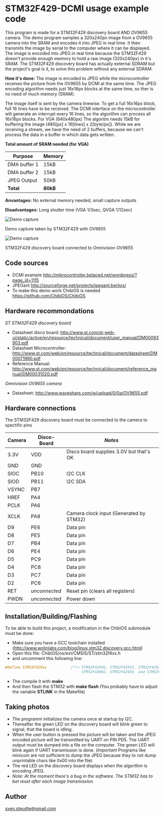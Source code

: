 # STM32F429-DCMI usage example code

This program is made for a STM32F429 discovery board AND OV9655 camera. The demo program samples a 320x240px image from a OV9655 camera into the SRAM and encodes it into JPEG in real time. It then transmits the image by serial to the computer where it can be displayed. The image is encoded into JPEG in real time because the STM32F429 doesn't provide enough memory to hold a raw image (320x240px) in it's SRAM. The STM32F429 discovery board has actually external SDRAM but the project's goal is it, to solve this problem without any external SDRAM.

**How it's done:** The image is encoded to JPEG while the microcontroller receives the picture from the OV9655 by DCMI at the same time. The JPEG encoding algorithm needs just 16x16px blocks at the same time, so ther is no need of much memory (SRAM).

The image itself is sent by the camera linewise. To get a full 16x16px block, full 16 lines have to be received. The DCMI interface on the microcontroller will generate an interrupt every 16 lines, so the algorithm can process all 16x16px blocks. For VGA (640x480px) The algoritm needs 15kB for buffering the image (480[px] x 16[lines] x 2[byte/px]). While we are receiving a stream, we have the need of 2 buffers, because we can't process the data in a buffer in which data gets written.

**Total amount of SRAM needed (for VGA)**

Purpose      | Memory
------------ | ------
DMA buffer 1 | 15kB
DMA buffer 2 | 15kB
JPEG Output  | 50kB
**Total**    | **80kB**


**Anvantages:** No external memory needed, small capture outputs

**Disadvantages:** Long shutter time (VGA 1/3sec, QVGA 1/12sec)


![Demo capture](https://raw.githubusercontent.com/DL7AD/STM32F429-DCMI/master/example.jpg)

Demo capture taken by STM32F429 with OV9655

![Demo capture](https://github.com/DL7AD/STM32F429-DCMI/blob/master/stm32f4_ov9655.jpg)

STM32F429 discovery board connected to Omnivision OV9655


Code sources
------------
- DCMI example http://mikrocontroller.bplaced.net/wordpress/?page_id=1115
- JPEGant http://sourceforge.net/projects/jpegant.berlios/
- To make this demo work ChibiOS is needed https://github.com/ChibiOS/ChibiOS

Hardware recommondations
------------------------
*ST STM32F429 discovery board*
- Datasheet disco board: http://www.st.com/st-web-ui/static/active/en/resource/technical/document/user_manual/DM00093903.pdf
- Datasheet Microcontroller: http://www.st.com/web/en/resource/technical/document/datasheet/DM00071990.pdf
- Reference Manual: http://www.st.com/web/en/resource/technical/document/reference_manual/DM00031020.pdf

*Omnivision OV9655 camera*
- Datasheet: http://www.waveshare.com/w/upload/0/0a/OV9655.pdf

Hardware connections
--------------------
The STM32F429 discovery board must be connected to the camera to spectific pins

Camera | Disco-Board   | _Notes_
------ | ------------- | -------
3.3V   | VDD           | Disco board supplies 3.0V but that's OK
GND    | GND           |
SIOC   | PB10          | I2C CLK
SIOD   | PB11          | I2C SDA
VSYNC  | PB7           |
HREF   | PA4           |
PCLK   | PA6           |
XCLK   | PA8           | Camera clock input (Generated by STM32)
D9     | PE6           | Data pin
D8     | PE5           | Data pin
D7     | PB4           | Data pin
D6     | PE4           | Data pin
D5     | PC9           | Data pin
D4     | PC8           | Data pin
D3     | PC7           | Data pin
D2     | PC6           | Data pin
RET    | _unconnected_ | Reset pin (clears all registers)
PWDN   | _unconnected_ | Power down

Installation/Building/Flashing
------------------------------
To be able to build this project, a modification in the ChibiOS submodule must be done:
- Make sure you have a GCC toolchain installed (http://www.wolinlabs.com/blog/linux.stm32.discovery.gcc.html)
- Open this file: ChibiOS/os/ext/CMSIS/ST/stm32f4xx.h
- and uncomment this following line:
```c
#define STM32F429xx           /*!< STM32F429VG, STM32F429VI, STM32F429ZG, STM32F429ZI, STM32F429BG, STM32F429BI, STM32F429NG, 
                                   STM32F439NI, STM32F429IG  and STM32F429II Devices */
```
- The compile it with **make**
- And then flash the STM32 with **make flash** (You probably have to adjust the variable **STLINK** in the Makefile)

Taking photos
-------------
- The programm initializes the camera once at startup by I2C.
- Thereafter the green LED on the discovery board will blink green to signal, that the board is idling.
- When the user button is pressed the picture will be taken and the JPEG encoded picture will be transmitted by UART on PIN PD5. The UART output must be dumped into a file on the computer. The green LED will blink again if UART transmission is done. (*Important* Programs like minicom are not sufficient to dump the JPEG because they to not dump unprintable chars like 0x00 into the file)
- The red LED on the discovery board displays when the algorithm is encoding JPEG.
- _Note: At the moment there's a bug in the software. The STM32 has to bet reset after each image transmission._

Author
------
sven.steudte@gmail.com
